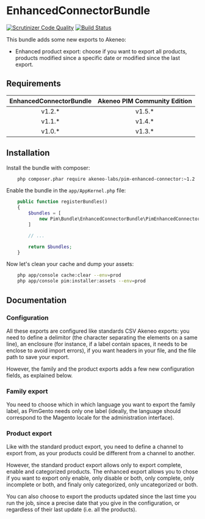 # EnhancedConnectorBundle

[![Scrutinizer Code Quality](https://scrutinizer-ci.com/g/akeneo-labs/EnhancedConnectorBundle/badges/quality-score.png?b=master)](https://scrutinizer-ci.com/g/akeneo-labs/EnhancedConnectorBundle/?branch=master)
[![Build Status](https://travis-ci.org/akeneo-labs/EnhancedConnectorBundle.svg?branch=master)](https://travis-ci.org/akeneo-labs/EnhancedConnectorBundle)

This bundle adds some new exports to Akeneo:

 - Enhanced product export: choose if you want to export all products, products modified since a specific date or modified since the last export.

## Requirements

| EnhancedConnectorBundle | Akeneo PIM Community Edition |
|:-----------------------:|:----------------------------:|
| v1.2.*                  | v1.5.*                       |
| v1.1.*                  | v1.4.*                       |
| v1.0.*                  | v1.3.*                       |


## Installation

Install the bundle with composer:

```bash
    php composer.phar require akeneo-labs/pim-enhanced-connector:~1.2
```

Enable the bundle in the `app/AppKernel.php` file:

```php
    public function registerBundles()
    {
        $bundles = [
            new Pim\Bundle\EnhancedConnectorBundle\PimEnhancedConnectorBundle()
        ]

        // ...

        return $bundles;
    }
```

Now let's clean your cache and dump your assets:

```bash
    php app/console cache:clear --env=prod
    php app/console pim:installer:assets --env=prod
```


## Documentation

### Configuration

All these exports are configured like standards CSV Akeneo exports: you need to define a delimitor
(the character separating the elements on a same line), an enclosure (for instance, if a label contain spaces,
it needs to be enclose to avoid import errors), if you want headers in your file, and the file path to save your export.

However, the family and the product exports adds a few new configuration fields, as explained below.

### Family export

You need to choose which in which language you want to export the family label, as PimGento needs only one label
(ideally, the language should correspond to the Magento locale for the administration interface).

### Product export

Like with the standard product export, you need to define a channel to export from,
as your products could be different from a channel to another.

However, the standard product export allows only to export complete, enable and categorized products.
The enhanced export allows you to chose if you want to export only enable, only disable or both, only complete,
only incomplete or both, and finaly only categorized, only uncategorized or both.

You can also choose to export the products updated since the last time you run the job,
since a precise date that you give in the configuration, or regardless of their last update (i.e. all the products).
